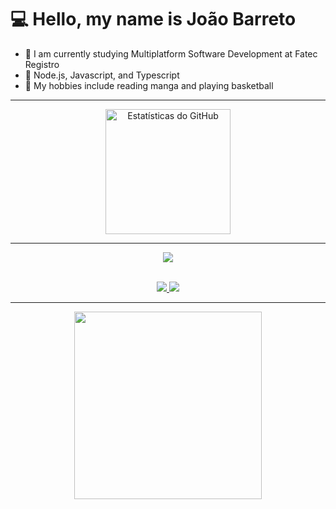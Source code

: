 # 💻 Hello, my name is João Barreto

- 🌿 I am currently studying Multiplatform Software Development at Fatec Registro
- 🦕 Node.js, Javascript, and Typescript
- 🦐 My hobbies include reading manga and playing basketball

<hr>
<div align="center">
<img height="200px" src="https://github-readme-stats.vercel.app/api/top-langs/?username=jaobarreto&theme=dark&hide_border=true&include_all_commits=false&count_private=false&layout=compact" alt="Estatísticas do GitHub">
</div>
<hr>
<div align="left">
  <p align="center">
  <a href="https://skillicons.dev">
    <img src="https://skillicons.dev/icons?i=git,linux,aws,java,py,ts,js,nodejs,nestjs,jest,mongodb,mysql,postgres,redis" />
  </a>
  </p>
</div>
<br>
<div align="center">
  <a href="https://www.instagram.com/akabarreto/" target="_blank">
    <img src="https://skillicons.dev/icons?i=instagram" />
  </a>
  <a href="https://www.linkedin.com/in/jaobarreto01/" target="_blank">
    <img src="https://skillicons.dev/icons?i=linkedin" />
  </a>
</div>

 <hr>
<div align="center">
<img height="300px" src="https://pa1.aminoapps.com/6996/d2246a441e14e002b4273afd8661305fa371dce5r1-500-281_hq.gif"/>
</div>

<br clear="both">

